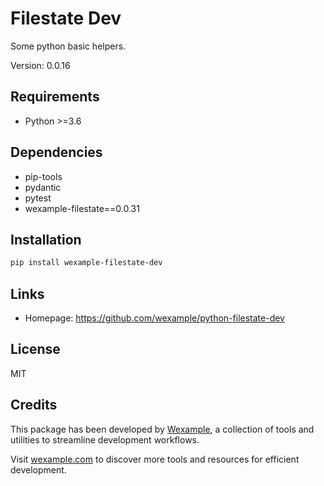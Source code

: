 # Filestate Dev

Some python basic helpers.

Version: 0.0.16

## Requirements

- Python >=3.6

## Dependencies

- pip-tools
- pydantic
- pytest
- wexample-filestate==0.0.31

## Installation

```bash
pip install wexample-filestate-dev
```

## Links

- Homepage: https://github.com/wexample/python-filestate-dev

## License

MIT
## Credits

This package has been developed by [Wexample](https://wexample.com), a collection of tools and utilities to streamline development workflows.

Visit [wexample.com](https://wexample.com) to discover more tools and resources for efficient development.